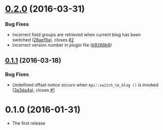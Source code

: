 <a name="0.2.0"></a>
# [0.2.0](https://github.com/devaloka/cfs-network-support/compare/v0.1.1...v0.2.0) (2016-03-31)


### Bug Fixes

* incorrect field groups are retrieved when current blog has been switched ([28aef9a](https://github.com/devaloka/cfs-network-support/commit/28aef9a)), closes [#2](https://github.com/devaloka/cfs-network-support/issues/2)
* incorrect version number in plugin file ([b9266b6](https://github.com/devaloka/cfs-network-support/commit/b9266b6))



<a name="0.1.1"></a>
## [0.1.1](https://github.com/devaloka/cfs-network-support/compare/v0.1.0...v0.1.1) (2016-03-18)


### Bug Fixes

* Undefined offset notice occurs when `Api::switch_to_blog ()` is invoked ([3a3da4a](https://github.com/devaloka/cfs-network-support/commit/3a3da4a)), closes [#1](https://github.com/devaloka/cfs-network-support/issues/1)



<a name="0.1.0"></a>
# 0.1.0 (2016-01-31)

* The first release
